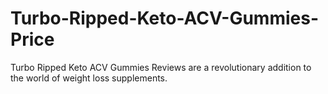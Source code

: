 # Turbo-Ripped-Keto-ACV-Gummies-Price
Turbo Ripped Keto ACV Gummies Reviews are a revolutionary addition to the world of weight loss supplements.
